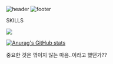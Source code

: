 ![header](https://capsule-render.vercel.app/api?height=400&text=WELCOME!&desc=Make%20Your%20Dream%20Come%20True)
![footer](https://capsule-render.vercel.app/api?section=footer)

SKILLS

<img src="https://img.shields.io/badge/python-3776AB?style=for-the-badge&logo=python&logoColor=white">




[![Anurag's GitHub stats](https://github-readme-stats.vercel.app/api?username=Feeding)](https://github.com/anuraghazra/github-readme-stats)


중요한 것은 꺾이지 않는 마음..이라고 했던가??



